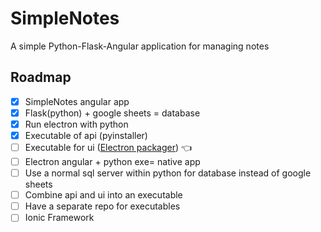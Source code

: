 # SimpleNotes
A simple Python-Flask-Angular application for managing notes

## Roadmap
- [x] SimpleNotes angular app
- [x] Flask(python) + google sheets = database
- [x] Run electron with python
- [x] Executable of api (pyinstaller)
- [ ] Executable for ui ([Electron packager](https://www.christianengvall.se/electron-packager-tutorial/)) :point_left:
- [ ] Electron angular + python exe= native app
- [ ] Use a normal sql server within python for database instead of google sheets
- [ ] Combine api and ui into an executable
- [ ] Have a separate repo for executables
- [ ] Ionic Framework
